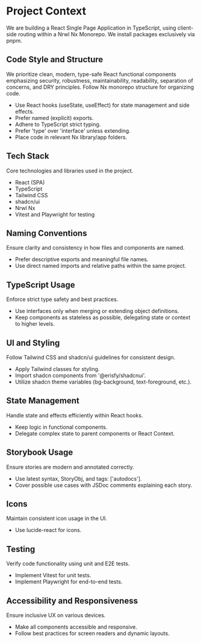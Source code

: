 # Project Context

We are building a React Single Page Application in TypeScript, using client-side routing within a Nrwl Nx Monorepo. We install packages exclusively via pnpm.

## Code Style and Structure

We prioritize clean, modern, type-safe React functional components emphasizing security, robustness, maintainability, readability, separation of concerns, and DRY principles. Follow Nx monorepo structure for organizing code.

- Use React hooks (useState, useEffect) for state management and side effects.
- Prefer named (explicit) exports.
- Adhere to TypeScript strict typing.
- Prefer 'type' over 'interface' unless extending.
- Place code in relevant Nx library/app folders.

## Tech Stack

Core technologies and libraries used in the project.

- React (SPA)
- TypeScript
- Tailwind CSS
- shadcn/ui
- Nrwl Nx
- Vitest and Playwright for testing

## Naming Conventions

Ensure clarity and consistency in how files and components are named.

- Prefer descriptive exports and meaningful file names.
- Use direct named imports and relative paths within the same project.

## TypeScript Usage

Enforce strict type safety and best practices.

- Use interfaces only when merging or extending object definitions.
- Keep components as stateless as possible, delegating state or context to higher levels.

## UI and Styling

Follow Tailwind CSS and shadcn/ui guidelines for consistent design.

- Apply Tailwind classes for styling.
- Import shadcn components from '@erisfy/shadcnui'.
- Utilize shadcn theme variables (bg-background, text-foreground, etc.).

## State Management

Handle state and effects efficiently within React hooks.

- Keep logic in functional components.
- Delegate complex state to parent components or React Context.

## Storybook Usage

Ensure stories are modern and annotated correctly.

- Use latest syntax, StoryObj, and tags: ['autodocs'].
- Cover possible use cases with JSDoc comments explaining each story.

## Icons

Maintain consistent icon usage in the UI.

- Use lucide-react for icons.

## Testing

Verify code functionality using unit and E2E tests.

- Implement Vitest for unit tests.
- Implement Playwright for end-to-end tests.

## Accessibility and Responsiveness

Ensure inclusive UX on various devices.

- Make all components accessible and responsive.
- Follow best practices for screen readers and dynamic layouts.
